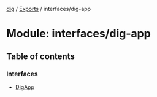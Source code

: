 [dig](../README.md) / [Exports](../modules.md) / interfaces/dig-app

# Module: interfaces/dig-app

## Table of contents

### Interfaces

- [DigApp](../interfaces/interfaces/dig-app.digapp.md)
